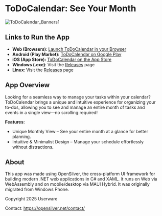 # ToDoCalendar: See Your Month

![ToDoCalendar_Banners1](https://github.com/user-attachments/assets/f17a6466-5d03-4857-94f9-17d08cdd4cde)

## Links to Run the App

- **Web (Browsers)**: [Launch ToDoCalendar in your Browser](https://todocalendar.azurewebsites.net/?d=20250317)
- **Android (Play Market):** [ToDoCalendar on Google Play](https://play.google.com/store/apps/details?id=dev.userware.todocalendar)
- **iOS (App Store):** [ToDoCalendar on the App Store](https://apps.apple.com/app/todocalendar-see-your-month/id6742993627)
- **Windows (.exe)**: Visit the [Releases](https://github.com/OpenSilver/ToDoCalendar/releases) page
- **Linux**: Visit the [Releases](https://github.com/OpenSilver/ToDoCalendar/releases) page

## App Overview

Looking for a seamless way to manage your tasks within your calendar? ToDoCalendar brings a unique and intuitive experience for organizing your to-dos, allowing you to see and manage an entire month of tasks and events in a single view—no scrolling required!

**Features:**
- Unique Monthly View – See your entire month at a glance for better planning.
- Intuitive & Minimalist Design – Manage your schedule effortlessly without distractions.

## About

This app was made using OpenSilver, the cross-platform UI framework for building modern .NET web applications in C# and XAML. It runs on Web via WebAssembly and on mobile/desktop via MAUI Hybrid. It was originally migrated from Windows Phone.

Copyright 2025 Userware

Contact: https://opensilver.net/contact/

